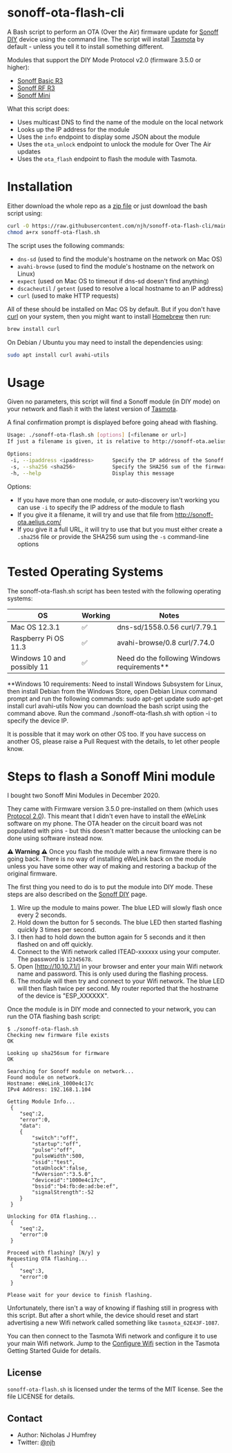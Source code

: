 sonoff-ota-flash-cli
====================

A Bash script to perform an OTA (Over the Air) firmware update for [Sonoff DIY] device using the command line.
The script will install [Tasmota] by default - unless you tell it to install something different.

Modules that support the DIY Mode Protocol v2.0 (firmware 3.5.0 or higher):
* [Sonoff Basic R3](https://sonoff.tech/product/wifi-diy-smart-switches/basicr3)
* [Sonoff RF R3](https://sonoff.tech/product/wifi-smart-wall-swithes/rfr3)
* [Sonoff Mini](https://sonoff.tech/product/wifi-diy-smart-switches/sonoff-mini)

What this script does:

* Uses multicast DNS to find the name of the module on the local network
* Looks up the IP address for the module
* Uses the `info` endpoint to display some JSON about the module
* Uses the `ota_unlock` endpoint to unlock the module for Over The Air updates
* Uses the `ota_flash` endpoint to flash the module with Tasmota.


Installation
============

Either download the whole repo as a [zip file] or just download the bash script using:

```sh
curl -O https://raw.githubusercontent.com/njh/sonoff-ota-flash-cli/main/sonoff-ota-flash.sh
chmod a+rx sonoff-ota-flash.sh
```

The script uses the following commands:

* `dns-sd` (used to find the module's hostname on the network on Mac OS)
* `avahi-browse` (used to find the module's hostname on the network on Linux)
* `expect` (used on Mac OS to timeout if dns-sd doesn't find anything)
* `dscacheutil` / `getent` (used to resolve a local hostname to an IP address)
* `curl` (used to make HTTP requests)

All of these should be installed on Mac OS by default.
But if you don't have [curl] on your system, then you might want to install [Homebrew] then run:

```sh
brew install curl
```

On Debian / Ubuntu you may need to install the dependencies using:

```sh
sudo apt install curl avahi-utils
```


Usage
=====

Given no parameters, this script will find a Sonoff module (in DIY mode) on your network and flash it with the latest version of [Tasmota].

A final confirmation prompt is displayed before going ahead with flashing.

```sh
Usage: ./sonoff-ota-flash.sh [options] [<filename or url>]
If just a filename is given, it is relative to http://sonoff-ota.aelius.com/

Options:
 -i, --ipaddress <ipaddress>      Specify the IP address of the Sonoff module
 -s, --sha256 <sha256>            Specify the SHA256 sum of the firmware
 -h, --help                       Display this message
```

Options:

* If you have more than one module, or auto-discovery isn't working you can use `-i` to specify the IP address of the module to flash
* If you give it a filename, it will try and use that file from http://sonoff-ota.aelius.com/
* If you give it a full URL, it will try to use that but you must either create a `.sha256` file or provide the SHA256 sum using the `-s` command-line options



Tested Operating Systems
========================

The sonoff-ota-flash.sh script has been tested with the following operating systems:

| OS                         | Working | Notes                        |
|----------------------------|---------|------------------------------|
| Mac OS 12.3.1              |   ✅    | dns-sd/1558.0.56 curl/7.79.1 |
| Raspberry Pi OS 11.3       |   ✅    | avahi-browse/0.8 curl/7.74.0 | 
| Windows 10 and possibly 11 |   ✅    | Need do the following Windows requirements** | 

**Windows 10 requirements: Need to install Windows Subsystem for Linux, then install Debian from the Windows Store, open Debian Linux command prompt and run the following commands:
sudo apt-get update
sudo apt-get install curl avahi-utils
Now you can download the bash script using the command above.
Run the command ./sonoff-ota-flash.sh with option -i to specify the device IP.

It is possible that it may work on other OS too.
If you have success on another OS, please raise a Pull Request with the details, to let other people know.


Steps to flash a Sonoff Mini module
===================================

I bought two Sonoff Mini Modules in December 2020.

They came with Firmware version 3.5.0 pre-installed on them (which uses [Protocol 2.0]).
This meant that I didn't even have to install the eWeLink software on my phone.
The OTA header on the circuit board was not populated with pins - but this doesn't matter because the unlocking can be done using software instead now.

**⚠️ Warning ⚠️** Once you flash the module with a new firmware there is no going back.
There is no way of installing eWeLink back on the module unless you have some other way of making and restoring a backup of the original firmware.

The first thing you need to do is to put the module into DIY mode.
These steps are also described on the [Sonoff DIY] page.

1. Wire up the module to mains power. The blue LED will slowly flash once every 2 seconds.
2. Hold down the button for 5 seconds. The blue LED then started flashing quickly 3 times per second.
3. I then had to hold down the button again for 5 seconds and it then flashed on and off quickly.
4. Connect to the Wifi network called ITEAD-xxxxxx using your computer. The password is `12345678`.
5. Open [http://10.10.7.1/] in your browser and enter your main Wifi network name and password. This is only used during the flashing process.
6. The module will then try and connect to your Wifi network. The blue LED will then flash twice per second. My router reported that the hostname of the device is "ESP_XXXXXX".


Once the module is in DIY mode and connected to your network, you can run the OTA flashing bash script:

```
$ ./sonoff-ota-flash.sh 
Checking new firmware file exists
OK

Looking up sha256sum for firmware
OK

Searching for Sonoff module on network...
Found module on network.
Hostname: eWeLink_1000e4c17c
IPv4 Address: 192.168.1.104

Getting Module Info...
 {
    "seq":2,
    "error":0,
    "data":
    {
        "switch":"off",
        "startup":"off",
        "pulse":"off",
        "pulseWidth":500,
        "ssid":"test",
        "otaUnlock":false,
        "fwVersion":"3.5.0",
        "deviceid":"1000e4c17c",
        "bssid":"b4:fb:de:ad:be:ef",
        "signalStrength":-52
    }
 }

Unlocking for OTA flashing...
 {
    "seq":2,
    "error":0
 }

Proceed with flashing? [N/y] y
Requesting OTA flashing...
 {
    "seq":3,
    "error":0
 }

Please wait for your device to finish flashing.
```

Unfortunately, there isn't a way of knowing if flashing still in progress with this script.
But after a short while, the device should reset and start advertising a new Wifi network called something like `tasmota_62E43F-1087`.

You can then connect to the Tasmota Wifi network and configure it to use your main Wifi network.
Jump to the [Configure Wifi](https://tasmota.github.io/docs/Getting-Started/#configure-wi-fi) section
in the Tasmota Getting Started Guide for details.


License
-------

`sonoff-ota-flash.sh` is licensed under the terms of the MIT license.
See the file LICENSE for details.


Contact
-------

* Author:    Nicholas J Humfrey
* Twitter:   [@njh]



[Tasmota]:      http://www.tasmota.com/
[HomeBrew]:     https://brew.sh/
[curl]:         https://curl.se/
[zip file]:     https://github.com/njh/sonoff-ota-flash-cli/archive/main.zip
[Sonoff DIY]:   http://developers.sonoff.tech/sonoff-diy-mode-api-protocol.html
[Protocol 2.0]: https://github.com/itead/Sonoff_Devices_DIY_Tools/blob/master/SONOFF%20DIY%20MODE%20Protocol%20Doc%20v2.0%20Doc.pdf
[@njh]:         http://twitter.com/njh

[http://10.10.7.1/]: http://10.10.7.1/
